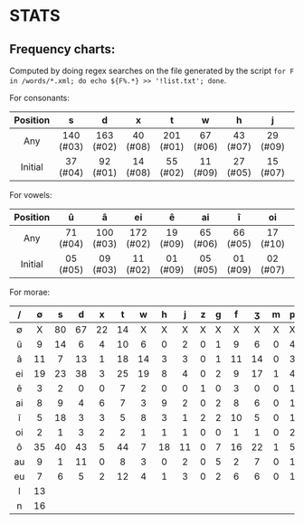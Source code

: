 #  STATS  #

##  Frequency charts:  ##

Computed by doing regex searches on the file generated by the script `for F in /words/*.xml; do echo ${F%.*} >> '!list.txt'; done`.

For consonants:

| Position  |     s     |     d     |     x     |     t     |     w     |     h     |     j     |     z     |     g     |     f     |     ʒ     |     m     |     p     |     n     |     l     |
| :-------: | :-------: | :-------: | :-------: | :-------: | :-------: | :-------: | :-------: | :-------: | :-------: | :-------: | :-------: | :-------: | :-------: | :-------: | :-------: |
| Any       | 140 (#03) | 163 (#02) |  40 (#08) | 201 (#01) |  67 (#06) |  43 (#07) |  29 (#09) |  03 (#14) |  23 (#10) |  76 (#05) |  84 (#04) |  02 (#15) |  23 (#10) |  16 (#12) |  13 (#13) |
| Initial   |  37 (#04) |  92 (#01) |  14 (#08) |  55 (#02) |  11 (#09) |  27 (#05) |  15 (#07) |  01 (#12) |  11 (#09) |  21 (#06) |  43 (#03) |  00 (#13) |  11 (#09) |  00 (#13) |  00 (#13) |

For vowels:

| Position  |     û     |     â     |    ei     |     ê     |    ai     |     î     |    oi     |     ô     |    au     |    eu     |
| :-------: | :-------: | :-------: | :-------: | :-------: | :-------: | :-------: | :-------: | :-------: | :-------: | :-------: |
| Any       |  71 (#04) | 100 (#03) | 172 (#02) |  19 (#09) |  65 (#06) |  66 (#05) |  17 (#10) | 255 (#01) |  49 (#08) |  55 (#07) |
| Initial   |  05 (#05) |  09 (#03) |  11 (#02) |  01 (#09) |  05 (#05) |  01 (#09) |  02 (#07) |  20 (#01) |  07 (#04) |  02 (#07) |

For morae:

|  /  |  ∅  |  s  |  d  |  x  |  t  |  w  |  h  |  j  |  z  |  g  |  f  |  ʒ  |  m  |  p  |
| :-: | :-: | :-: | :-: | :-: | :-: | :-: | :-: | :-: | :-: | :-: | :-: | :-: | :-: | :-: |
|  ∅  |   X |  80 |  67 |  22 |  14 |   X |   X |   X |   X |   X |   X |   X |   X |   X |
|  û  |   9 |  14 |   6 |   4 |  10 |   6 |   0 |   2 |   0 |   1 |   9 |   6 |   0 |   4 |
|  â  |  11 |   7 |  13 |   1 |  18 |  14 |   3 |   3 |   0 |   1 |  11 |  14 |   0 |   3 |
| ei  |  19 |  23 |  38 |   3 |  25 |  19 |   8 |   4 |   0 |   2 |   9 |  17 |   1 |   4 |
|  ê  |   3 |   2 |   0 |   0 |   7 |   2 |   0 |   0 |   1 |   0 |   3 |   0 |   0 |   1 |
| ai  |   8 |   9 |   4 |   6 |   7 |   3 |   9 |   2 |   0 |   2 |   8 |   6 |   0 |   1 |
|  î  |   5 |  18 |   3 |   3 |   5 |   8 |   3 |   1 |   2 |   2 |  10 |   5 |   0 |   1 |
| oi  |   2 |   1 |   3 |   2 |   2 |   1 |   1 |   1 |   0 |   0 |   1 |   1 |   0 |   2 |
|  ô  |  35 |  40 |  43 |   5 |  44 |   7 |  18 |  11 |   0 |   7 |  16 |  22 |   1 |   5 |
| au  |   9 |   1 |  11 |   0 |   8 |   3 |   0 |   2 |   0 |   5 |   2 |   7 |   0 |   1 |
| eu  |   7 |   6 |   5 |   2 |  12 |   4 |   1 |   3 |   0 |   2 |   6 |   6 |   0 |   1 |
|  l  |                                         13                                        |
|  n  |                                         16                                        |
